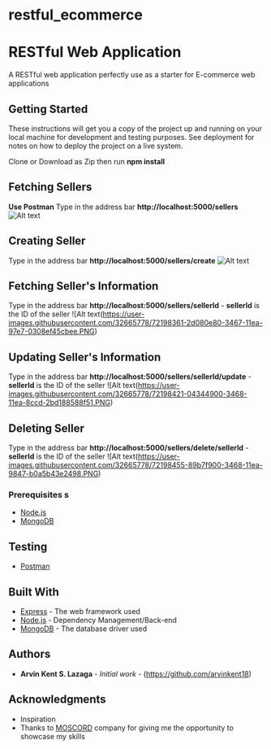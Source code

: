 # restful_ecommerce
# RESTful Web Application

A RESTful web application perfectly use as a starter for E-commerce web applications

## Getting Started

These instructions will get you a copy of the project up and running on your local machine for development and testing purposes. See deployment for notes on how to deploy the project on a live system.

Clone or Download as Zip then run **npm install**

## Fetching Sellers ##
**Use Postman**
Type in the address bar **http://localhost:5000/sellers**
![Alt text](https://user-images.githubusercontent.com/32665778/72198290-65f3b380-3466-11ea-8726-9c993d4d828d.PNG)

## Creating Seller ##
Type in the address bar **http://localhost:5000/sellers/create**
![Alt text](https://user-images.githubusercontent.com/32665778/72198455-89b7f900-3468-11ea-9847-b0a5b43e2498.PNG)

## Fetching Seller's Information ##
Type in the address bar **http://localhost:5000/sellers/sellerId** - **sellerId** is the ID of the seller
![Alt text(https://user-images.githubusercontent.com/32665778/72198361-2d080e80-3467-11ea-97e7-0308ef45cbee.PNG)

## Updating Seller's Information ##
Type in the address bar **http://localhost:5000/sellers/sellerId/update** - **sellerId** is the ID of the seller
![Alt text(https://user-images.githubusercontent.com/32665778/72198421-04344900-3468-11ea-8ccd-2bd188588f51.PNG)

## Deleting Seller ##
Type in the address bar **http://localhost:5000/sellers/delete/sellerId** - **sellerId** is the ID of the seller
![Alt text(https://user-images.githubusercontent.com/32665778/72198455-89b7f900-3468-11ea-9847-b0a5b43e2498.PNG)

### Prerequisites s

* [Node.js](https://www.nodejs.org/)
* [MongoDB](https://www.mongodb.com)

## Testing
* [Postman](https://www.getpostman.com/)

## Built With

* [Express](https://www.express.com/) - The web framework used
* [Node.js](https://nodejs.org/) - Dependency Management/Back-end
* [MongoDB](https://www.mongodb.com) - The database driver used

## Authors

* **Arvin Kent S. Lazaga** - *Initial work* - (https://github.com/arvinkent18)

## Acknowledgments

* Inspiration
* Thanks to [MOSCORD](https://www.moscord.com/) company for giving me the opportunity to showcase my skills
